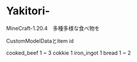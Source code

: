 # Yakitori-
MineCraft-1.20.4　多種多様な食べ物を

CustomModelDataとitem id

cooked_beef 1 ~ 3 cokkie 1 iron_ingot 1 bread 1 ~ 2
